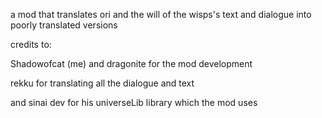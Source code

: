 a mod that translates ori and the will of the wisps's text and dialogue into poorly translated versions

credits to:

Shadowofcat (me) and dragonite for the mod development

rekku for translating all the dialogue and text

and sinai dev for his universeLib library which the mod uses
